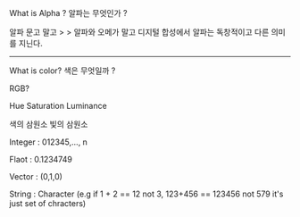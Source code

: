 What is Alpha ?
알파는 무엇인가 ? 

알파 문고 말고 > > 
알파와 오메가 말고
디지털 합성에서 알파는 독창적이고 다른 의미를 지닌다. 


* * *

What is color? 
색은 무엇일까 ?

RGB?

Hue 
Saturation 
Luminance

색의 삼원소
빛의 삼원소 

Integer : 012345,..., n

Flaot : 0.1234749

Vector : (0,1,0)

String : Character (e.g if 1 + 2 == 12 not 3, 123+456 == 123456 not 579 it's just set of chracters)
